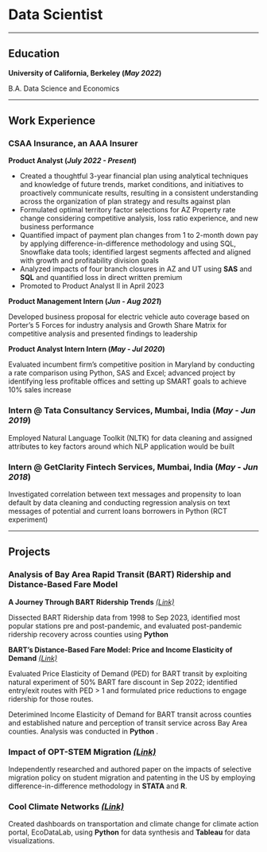 # Data Scientist

* * * *

## Education
**University of California, Berkeley (_May 2022_)**


B.A. Data Science and Economics

* * * *

## Work Experience
### CSAA Insurance, an AAA Insurer
**Product Analyst (_July 2022 - Present_)**
- Created a thoughtful 3-year financial plan using analytical techniques and knowledge of future trends, market conditions, and initiatives to proactively communicate results, resulting in a consistent understanding across the organization of plan strategy and results against plan
- Formulated optimal territory factor selections for AZ Property rate change considering competitive analysis, loss ratio experience, and new business performance
- Quantified impact of payment plan changes from 1 to 2-month down pay by applying difference-in-difference methodology and using SQL, Snowflake data tools; identified largest segments affected and aligned with growth and profitability division goals
- Analyzed impacts of four branch closures in AZ and UT using **SAS** and **SQL** and quantified loss in direct written premium
- Promoted to Product Analyst II in April 2023

**Product Management Intern (_Jun - Aug 2021_)**

Developed business proposal for electric vehicle auto coverage based on Porter’s 5 Forces for industry analysis and Growth Share Matrix for competitive analysis and presented findings to leadership

**Product Analyst Intern Intern (_May - Jul 2020_)**

Evaluated incumbent firm’s competitive position in Maryland by conducting a rate comparison using Python, SAS and Excel; advanced project by identifying less profitable offices and setting up SMART goals to achieve 10% sales increase

### Intern @ Tata Consultancy Services, Mumbai, India (_May - Jun 2019_)

Employed Natural Language Toolkit (NLTK) for data cleaning and assigned attributes to key factors around which NLP application would be built

### Intern @ GetClarity Fintech Services, Mumbai, India (_May - Jun 2018_)

Investigated correlation between text messages and propensity to loan default by data cleaning and conducting regression analysis on text messages of potential and current loans borrowers in Python (RCT experiment)

* * * *

## Projects
### Analysis of Bay Area Rapid Transit (BART) Ridership and Distance-Based Fare Model

**A Journey Through BART Ridership Trends**
[_(Link)_](https://medium.com/@atmikapai/a-journey-through-bart-ridership-trends-5cfdd0819c0c)

Dissected BART Ridership data from 1998 to Sep 2023, identified most popular stations pre and post-pandemic, and evaluated post-pandemic ridership recovery across counties using **Python**

**BART’s Distance-Based Fare Model: Price and Income Elasticity of Demand** [_(Link)_](https://medium.com/@atmikapai/understanding-barts-distance-based-fare-model-d78751ca8454)

Evaluated Price Elasticity of Demand (PED) for BART transit by exploiting natural experiment of 50% BART fare discount in Sep 2022; identified entry/exit routes with PED > 1 and formulated price reductions to engage ridership for those routes.

Deterimined Income Elasticity of Demand for BART transit across counties and established nature and perception of transit service across Bay Area counties. Analysis was conducted in **Python** .

### Impact of OPT-STEM Migration [_(Link)_](https://drive.google.com/file/d/118bfGKnELZRF4oGHpZtPU3rMLqZk8e_d/view)

Independently researched and authored paper on the impacts of selective migration policy on student migration and patenting in the US by employing difference-in-difference methodology in **STATA** and **R**.

### Cool Climate Networks [_(Link)_](https://coolclimate.berkeley.edu/)

Created dashboards on transportation and climate change for climate action portal, EcoDataLab, using **Python** for data synthesis and **Tableau** for data visualizations.







